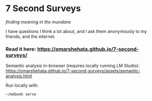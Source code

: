 # 7 Second Surveys

_finding meaning in the mundane_ 

I have questions I think a lot about, and I ask them anonymously to my friends, and the internet.

### Read it here: https://omarshehata.github.io/7-second-surveys/

Semantic analysis in-browser (requires locally running LM Studio): https://omarshehata.github.io/7-second-surveys/assets/semantic-analysis.html

Run locally with:

```
~/mdbook serve
```
